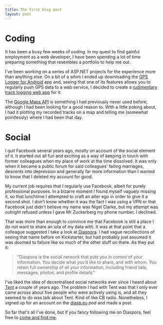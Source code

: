 ```yaml
---
title: The first blog post
layout: post
---
```


Coding
======

It has been a busy few weeks of coding. In my quest to find gainful
employment as a web developer, I have been spending a lot of time preparing
something that resembles a portfolio to help me out.

I've been working on a series of ASP.NET projects for the experience more than
anything else. On a bit of a whim I ended up downloading the [GPS Logger for
Android][1] app and, seeing that one of its features allows you to regularly
push GPS data to a web service, I decided to create a [rudimentary track logging
web app][2] for it.

The [Google Maps API][3] is something I had previously never used before,
although I had been looking for a good reason to. With a little poking about, I
had it plotting my recorded tracks on a map and telling me (somewhat
pointlessly) where I had been that day.


Social
======

I quit Facebook several years ago, mostly on account of the social element of
it. It started out all fun and exciting as a way of keeping in touch with former
colleagues when my place of work at the time dissolved. It was only when it
became a public forum for said colleagues' failing marriages, descents into
depression and generally far more information than I wanted to know that I
deleted my account for good.

My current job requires that I regularly use Facebook, albeit for purely
professional purposes. In a bizarre moment I found myself vaguely missing it, so
that lunchtime I attempted to craft an alter ego in order to give it a second
shot. I don't know whether it was the fact I was using a VPN or that Facebook
just didn't believe my name was Nigel Clarke, but my attempt was outright
refused unless I gave Mr Zuckerberg my phone number. I declined.

That was more than enough to convince me that Facebook is still a place I do not
want to share an iota of my data with. It was at that point that a colleague
suggested I take a look at [Diaspora][4]. I had vague recollections of seeing
that name before on Kickstarter, but had probably just assumed it was doomed to
failure like so much of the other stuff on there. As they put it:

> "Diaspora is the social network that puts you in control of your information.
> You decide what you’d like to share, and with whom. You retain full ownership of
> all your information, including friend lists, messages, photos, and profile
> details."

I've liked the idea of decentralised social networks ever since I heard about
[Tent][5] a couple of years ago. The problem I had with Tent was that I only
ever came across about five people who were actively using is, and all they
seemed to do was talk about Tent. Kind of like CB radio. Nonetheless, I signed
up for an account on the [diasp.eu][6] *pod* and made a post.

So far that's all I've done, but if you fancy following me on Diaspora, feel
free to [come and find me][7].

[1]: https://play.google.com/store/apps/details?id=com.mendhak.gpslogger
[2]: https://github.com/ironiclensflare/tracklogger
[3]: https://developers.google.com/maps/documentation/javascript/
[4]: https://www.joindiaspora.com/
[5]: https://cupcake.io/tent
[6]: https://diasp.eu/
[7]: https://diasp.eu/people/5e5339f00c280132c7fc543d7ed6cc36
